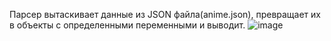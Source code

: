 Парсер вытаскивает данные из JSON файла(anime.json), превращает их в объекты с определенными переменными и выводит.
![image](https://user-images.githubusercontent.com/106984610/236470637-baa7bfdb-ad66-481b-b09e-adf9af7a0159.png)
